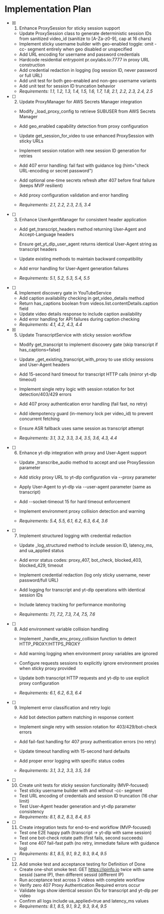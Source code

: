 # Implementation Plan

- [x] 1. Enhance ProxySession for sticky session support


  - Update ProxySession class to generate deterministic session IDs from sanitized video_id (sanitize to [A-Za-z0-9], cap at 16 chars)
  - Implement sticky username builder with geo-enabled toggle: omit -cc-<country> segment entirely when geo disabled or unspecified
  - Add URL encoding for username and password credentials
  - Hardcode residential entrypoint pr.oxylabs.io:7777 in proxy URL construction
  - Add credential redaction in logging (log session ID, never password or full URL)
  - Add unit test for both geo-enabled and non-geo username variants
  - Add unit test for session ID truncation behavior
  - _Requirements: 1.1, 1.2, 1.3, 1.4, 1.5, 1.6, 1.7, 1.8, 2.1, 2.2, 2.3, 2.4, 2.5_



- [ ] 2. Update ProxyManager for AWS Secrets Manager integration
  - Modify _load_proxy_config to retrieve SUBUSER from AWS Secrets Manager
  - Add geo_enabled capability detection from proxy configuration
  - Update get_session_for_video to use enhanced ProxySession with sticky URLs
  - Implement session rotation with new session ID generation for retries
  - Add 407 error handling: fail fast with guidance log (hint="check URL-encoding or secret password")
  - Add optional one-time secrets refresh after 407 before final failure (keeps MVP resilient)


  - Add proxy configuration validation and error handling
  - _Requirements: 2.1, 2.2, 2.3, 2.5, 3.4_

- [ ] 3. Enhance UserAgentManager for consistent header application
  - Add get_transcript_headers method returning User-Agent and Accept-Language headers


  - Ensure get_yt_dlp_user_agent returns identical User-Agent string as transcript headers
  - Update existing methods to maintain backward compatibility
  - Add error handling for User-Agent generation failures
  - _Requirements: 5.1, 5.2, 5.3, 5.4, 5.5_



- [ ] 4. Implement discovery gate in YouTubeService
  - Add caption availability checking in get_video_details method
  - Return has_captions boolean from videos.list.contentDetails.caption field
  - Update video details response to include caption availability
  - Add error handling for API failures during caption checking
  - _Requirements: 4.1, 4.2, 4.3, 4.4_

- [x] 5. Update TranscriptService with sticky session workflow

  - Modify get_transcript to implement discovery gate (skip transcript if has_captions=false)
  - Update _get_existing_transcript_with_proxy to use sticky sessions and User-Agent headers
  - Add 15-second hard timeout for transcript HTTP calls (mirror yt-dlp timeout)
  - Implement single retry logic with session rotation for bot detection/403/429 errors
  - Add 407 proxy authentication error handling (fail fast, no retry)
  - Add idempotency guard (in-memory lock per video_id) to prevent concurrent fetching
  - Ensure ASR fallback uses same session as transcript attempt

  - _Requirements: 3.1, 3.2, 3.3, 3.4, 3.5, 3.6, 4.3, 4.4_

- [ ] 6. Enhance yt-dlp integration with proxy and User-Agent support
  - Update _transcribe_audio method to accept and use ProxySession parameter
  - Add sticky proxy URL to yt-dlp configuration via --proxy parameter
  - Apply User-Agent to yt-dlp via --user-agent parameter (same as transcript)
  - Add --socket-timeout 15 for hard timeout enforcement

  - Implement environment proxy collision detection and warning
  - _Requirements: 5.4, 5.5, 6.1, 6.2, 6.3, 6.4, 3.6_

- [ ] 7. Implement structured logging with credential redaction
  - Update _log_structured method to include session ID, latency_ms, and ua_applied status
  - Add error status codes: proxy_407, bot_check, blocked_403, blocked_429, timeout

  - Implement credential redaction (log only sticky username, never password/full URL)
  - Add logging for transcript and yt-dlp operations with identical session IDs
  - Include latency tracking for performance monitoring
  - _Requirements: 7.1, 7.2, 7.3, 7.4, 7.5, 7.6_

- [ ] 8. Add environment variable collision handling
  - Implement _handle_env_proxy_collision function to detect HTTP_PROXY/HTTPS_PROXY


  - Add warning logging when environment proxy variables are ignored
  - Configure requests sessions to explicitly ignore environment proxies when sticky proxy provided
  - Update both transcript HTTP requests and yt-dlp to use explicit proxy configuration
  - _Requirements: 6.1, 6.2, 6.3, 6.4_



- [ ] 9. Implement error classification and retry logic
  - Add bot detection pattern matching in response content
  - Implement single retry with session rotation for 403/429/bot-check errors



  - Add fail-fast handling for 407 proxy authentication errors (no retry)
  - Update timeout handling with 15-second hard defaults
  - Add proper error logging with specific status codes
  - _Requirements: 3.1, 3.2, 3.3, 3.5, 3.6_

- [ ] 10. Create unit tests for sticky session functionality (MVP-focused)
  - Test sticky username builder with and without -cc-<country> segment
  - Test URL encoding of credentials and session ID truncation (16 char limit)
  - Test User-Agent header generation and yt-dlp parameter consistency
  - _Requirements: 8.1, 8.2, 8.3, 8.4, 8.5_

- [ ] 11. Create integration tests for end-to-end workflow (MVP-focused)
  - Test one E2E happy path (transcript → yt-dlp with same session)
  - Test one bot-check rotate path (first fails, second succeeds)
  - Test one 407 fail-fast path (no retry, immediate failure with guidance log)
  - _Requirements: 8.1, 8.5, 9.1, 9.2, 9.3, 9.4, 9.5_

- [ ] 12. Add smoke test and acceptance testing for Definition of Done
  - Create one-shot smoke test: GET https://ipinfo.io twice with same sessid (same IP), then different sessid (different IP)
  - Run acceptance test across 3 videos with complete workflow
  - Verify zero 407 Proxy Authentication Required errors occur
  - Validate logs show identical session IDs for transcript and yt-dlp per video
  - Confirm all logs include ua_applied=true and latency_ms values
  - _Requirements: 8.1, 8.5, 9.1, 9.2, 9.3, 9.4, 9.5_